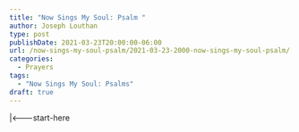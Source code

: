```yaml
---
title: "Now Sings My Soul: Psalm "
author: Joseph Louthan
type: post
publishDate: 2021-03-23T20:00:00-06:00
url: /now-sings-my-soul-psalm/2021-03-23-2000-now-sings-my-soul-psalm/
categories:
  - Prayers
tags:
  - "Now Sings My Soul: Psalms"
draft: true
---
```

<div style="font-variant: small-caps;">

</div>
    |<---start-here
